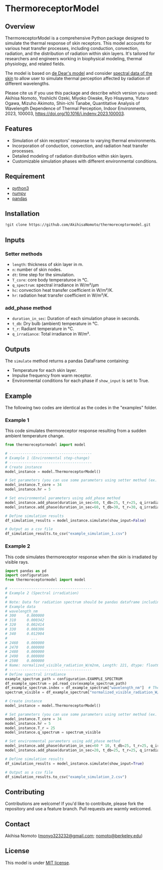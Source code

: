 # ThermoreceptorModel

## Overview
ThermoreceptorModel is a comprehensive Python package designed to simulate the thermal response of skin receptors. 
This model accounts for various heat transfer processes, including conduction, convection, radiation, and the distribution of radiation within skin layers. 
It's tailored for researchers and engineers working in biophysical modeling, thermal physiology, and related fields.

The model is based on [de Dear's model](https://doi.org/10.1111/j.1600-0668.1993.t01-1-00004.x) 
and consider [spectral data of the skin](https://doi.org/10.1007/BF00502381) to allow user to simulate thermal perception affected by radiation of
different wavelengths.

Please cite us if you use this package and describe which version you used:
Akihisa Nomoto, Yoshiichi Ozeki, Miyoko Oiwake, Ryo Hisayama, Yutaro Ogawa, Mizuho Akimoto, Shin-ichi Tanabe,
Quantitative Analysis of Wavelength Dependence of Thermal Perception, Indoor Environments, 2023, 100003,
https://doi.org/10.1016/j.indenv.2023.100003.

## Features
- Simulation of skin receptors' response to varying thermal environments.
- Incorporation of conduction, convection, and radiation heat transfer processes.
- Detailed modeling of radiation distribution within skin layers.
- Customizable simulation phases with different environmental conditions.

## Requirement
* [python3](https://www.python.org/downloads/)
* [numpy](https://numpy.org/)
* [pandas](https://pandas.pydata.org/)


## Installation
```bash
!git clone https://github.com/AkihisaNomoto/thermoreceptormodel.git
```

## Inputs
### Setter methods
- `length`: thickness of skin layer in m.
- `n`: number of skin nodes.
- `dt`: time step for the simulation.
- `T_core`: core body temperaturoe in °C.
- `q_spectrum`: spectral irradiance in W/m²/µm
- `hc`: convection heat transfer coefficient in W/m²/K.
- `hr`: radiation heat transfer coefficient in W/m²/K.
### add_phase method
- `duration_in_sec`: Duration of each simulation phase in seconds.
- `t_db`: Dry bulb (ambient) temperature in °C.
- `t_r`: Radiant temperature in °C.
- `q_irradiance`: Total irradiance in W/m².

## Outputs
The `simulate` method returns a pandas DataFrame containing:
- Temperature for each skin layer.
- Impulse frequency from warm receptor.
- Environmental conditions for each phase if `show_input` is set to True.


## Example
The following two codes are identical as the codes in the "examples" folder.

### Example 1
This code simulates thermoreceptor response resulting from a sudden ambient temperature change.

```python
from thermoreceptormodel import model

# --------------------------------------
# Example 1 (Environmental step-change)
# --------------------------------------
# Create instance
model_instance = model.ThermoreceptorModel()

# Set parameters (you can use some parameters using setter method (ex. XXX.Y))
model_instance.T_core = 34
model_instance.hr = 5

# Set environmental parameters using add_phase method
model_instance.add_phase(duration_in_sec=60, t_db=25, t_r=25, q_irradiance=0)
model_instance.add_phase(duration_in_sec=60, t_db=30, t_r=30, q_irradiance=0)

# Define simulation results
df_simulation_results = model_instance.simulate(show_input=False)

# Output as a csv file
df_simulation_results.to_csv("example_simulation_1.csv")
```

### Example 2
This code simulates thermoreceptor response when the skin is irradiated by visible rays.

```python
import pandas as pd
import configuration
from thermoreceptormodel import model

# --------------------------------------
# Example 2 (Spectral irradiation)
#
# Note: Data for radiation spectrum should be pandas dataframe including wavelength as columns
# Example data
# wavelength_nm
# 300     0.000000
# 310     0.000342
# 320     0.002414
# 330     0.008306
# 340     0.012904
#           ...
# 2460    0.000000
# 2470    0.000000
# 2480    0.000000
# 2490    0.000000
# 2500    0.000000
# Name: normalized_visible_radiation_W/m2nm, Length: 221, dtype: float64
# --------------------------------------
# Define spectral irradiance
example_spectrum_path = configuration.EXAMPLE_SPECTRUM
df_example_spectrum = pd.read_csv(example_spectrum_path)
df_example_spectrum.index = df_example_spectrum["wavelength_nm"]  # The index should be wavelength
spectrum_visible = df_example_spectrum["normalized_visible_radiation_W/m2nm"]

# Create instance
model_instance = model.ThermoreceptorModel()

# Set parameters (you can use some parameters using setter method (ex. XXX.Y))
model_instance.T_core = 34
model_instance.hr = 5
model_instance.T_r = 25
model_instance.q_spectrum = spectrum_visible

# Set environmental parameters using add_phase method
model_instance.add_phase(duration_in_sec=60 * 10, t_db=25, t_r=25, q_irradiance=0)
model_instance.add_phase(duration_in_sec=20, t_db=25, t_r=25, q_irradiance=800)  # 20 sec irradiation

# Define simulation results
df_simulation_results = model_instance.simulate(show_input=True)

# Output as a csv file
df_simulation_results.to_csv("example_simulation_2.csv")
```

## Contributing
Contributions are welcome! If you'd like to contribute, please fork the repository and use a feature branch. Pull requests are warmly welcomed.

## Contact
Akihisa Nomoto (monyo323232@gmail.com; nomoto@berkeley.edu)

## License
This model is under [MIT license](https://en.wikipedia.org/wiki/MIT_License).
